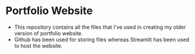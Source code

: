 # Portfolio Website

- This repository contains all the files that I've used in creating my older version of portfolio website. 
- Github has been used for storing files whereas Streamlit has been used to host the website.
